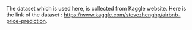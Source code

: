 The dataset which is used here, is collected from Kaggle website. Here is the link of the dataset : https://www.kaggle.com/stevezhenghp/airbnb-price-prediction.
